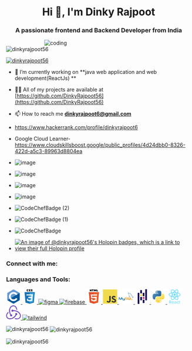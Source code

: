 <h1 align="center">Hi 👋, I'm Dinky Rajpoot</h1>
<h3 align="center">A passionate frontend and Backend Developer from India</h3>
<img align="right" alt="coding" width="400" src="https://www.google.com/url?sa=i&url=https%3A%2F%2Fdribbble.com%2Fshots%2F15215756-Coding-Animation-Concept&psig=AOvVaw0W9JKSuV7rGLG9SJQbALQ6&ust=1682069146241000&source=images&cd=vfe&ved=0CBEQjRxqFwoTCMD97oGSuP4CFQAAAAAdAAAAABAE">

<p align="left"> <img src="https://komarev.com/ghpvc/?username=dinkyrajpoot56&label=Profile%20views&color=0e75b6&style=flat" alt="dinkyrajpoot56" /> </p>


<p align="left"> <a href="https://github.com/ryo-ma/github-profile-trophy"><img src="https://github-profile-trophy.vercel.app/?username=dinkyrajpoot56" alt="dinkyrajpoot56" /></a> </p>

- 🌱 I’m currently working on **java web application and web development(ReactJs) **

- 👨‍💻 All of my projects are available at [https://github.com/DinkyRajpoot56](https://github.com/DinkyRajpoot56)
- 📫 How to reach me **dinkyrajpoot6@gmail.com**
- https://www.hackerrank.com/profile/dinkyrajpoot6
- Google Cloud Learner- https://www.cloudskillsboost.google/public_profiles/4d24dbb0-8326-422d-a5c3-89963d8804ea
- ![image](https://github.com/DinkyRajpoot56/DinkyRajpoot56/assets/111672121/bf946400-8bf4-4b33-9aa8-c5e0eebe3bf8)
- ![image](https://github.com/DinkyRajpoot56/DinkyRajpoot56/assets/111672121/bd50893c-7070-4d8a-9ebf-66e643ed6dad)
- ![image](https://github.com/DinkyRajpoot56/DinkyRajpoot56/assets/111672121/df6bb462-6c6d-4a3a-9eee-7d7674d47589)
- ![image](https://github.com/user-attachments/assets/81a11a83-3fa6-4fe0-ab73-ae20a2706051)

- ![CodeChefBadge (2)](https://github.com/user-attachments/assets/eea64621-4053-4519-8a20-f520861f19cd)
- ![CodeChefBadge (1)](https://github.com/user-attachments/assets/ba51b652-d774-49a3-903e-ebd34ad9efc0)
- ![CodeChefBadge](https://github.com/user-attachments/assets/3f154e06-02cf-49b9-9fd0-ef6168d03467)



- [![An image of @dinkyrajpoot56's Holopin badges, which is a link to view their full Holopin profile](https://holopin.me/dinkyrajpoot56)](https://holopin.io/@dinkyrajpoot56)

<h3 align="left">Connect with me:</h3>
<p align="left">
</p>

<h3 align="left">Languages and Tools:</h3>
<p align="left"> <a href="https://www.cprogramming.com/" target="_blank" rel="noreferrer"> <img src="https://raw.githubusercontent.com/devicons/devicon/master/icons/c/c-original.svg" alt="c" width="40" height="40"/> </a> <a href="https://www.w3schools.com/css/" target="_blank" rel="noreferrer"> <img src="https://raw.githubusercontent.com/devicons/devicon/master/icons/css3/css3-original-wordmark.svg" alt="css3" width="40" height="40"/> </a> <a href="https://www.figma.com/" target="_blank" rel="noreferrer"> <img src="https://www.vectorlogo.zone/logos/figma/figma-icon.svg" alt="figma" width="40" height="40"/> </a> <a href="https://firebase.google.com/" target="_blank" rel="noreferrer"> <img src="https://www.vectorlogo.zone/logos/firebase/firebase-icon.svg" alt="firebase" width="40" height="40"/> </a> <a href="https://www.w3.org/html/" target="_blank" rel="noreferrer"> <img src="https://raw.githubusercontent.com/devicons/devicon/master/icons/html5/html5-original-wordmark.svg" alt="html5" width="40" height="40"/> </a> <a href="https://developer.mozilla.org/en-US/docs/Web/JavaScript" target="_blank" rel="noreferrer"> <img src="https://raw.githubusercontent.com/devicons/devicon/master/icons/javascript/javascript-original.svg" alt="javascript" width="40" height="40"/> </a> <a href="https://www.mysql.com/" target="_blank" rel="noreferrer"> <img src="https://raw.githubusercontent.com/devicons/devicon/master/icons/mysql/mysql-original-wordmark.svg" alt="mysql" width="40" height="40"/> </a> <a href="https://pandas.pydata.org/" target="_blank" rel="noreferrer"> <img src="https://raw.githubusercontent.com/devicons/devicon/2ae2a900d2f041da66e950e4d48052658d850630/icons/pandas/pandas-original.svg" alt="pandas" width="40" height="40"/> </a> <a href="https://www.python.org" target="_blank" rel="noreferrer"> <img src="https://raw.githubusercontent.com/devicons/devicon/master/icons/python/python-original.svg" alt="python" width="40" height="40"/> </a> <a href="https://reactjs.org/" target="_blank" rel="noreferrer"> <img src="https://raw.githubusercontent.com/devicons/devicon/master/icons/react/react-original-wordmark.svg" alt="react" width="40" height="40"/> </a> <a href="https://redux.js.org" target="_blank" rel="noreferrer"> <img src="https://raw.githubusercontent.com/devicons/devicon/master/icons/redux/redux-original.svg" alt="redux" width="40" height="40"/> </a> <a href="https://tailwindcss.com/" target="_blank" rel="noreferrer"> <img src="https://www.vectorlogo.zone/logos/tailwindcss/tailwindcss-icon.svg" alt="tailwind" width="40" height="40"/> </a> </p>

<p><img align="left" src="https://github-readme-stats.vercel.app/api/top-langs?username=dinkyrajpoot56&show_icons=true&locale=en&layout=compact" alt="dinkyrajpoot56" /></p>

<p>&nbsp;<img align="center" src="https://github-readme-stats.vercel.app/api?username=dinkyrajpoot56&show_icons=true&locale=en" alt="dinkyrajpoot56" /></p>

<p><img align="center" src="https://github-readme-streak-stats.herokuapp.com/?user=dinkyrajpoot56&" alt="dinkyrajpoot56" /></p>
